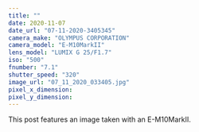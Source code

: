 ```yaml
---
title: ""
date: 2020-11-07
date_url: "07-11-2020-3405345"
camera_make: "OLYMPUS CORPORATION"
camera_model: "E-M10MarkII"
lens_model: "LUMIX G 25/F1.7"
iso: "500"
fnumber: "7.1"
shutter_speed: "320"
image_url: "07_11_2020_033405.jpg"
pixel_x_dimension: 
pixel_y_dimension: 
---
```


This post features an image taken with an E-M10MarkII.